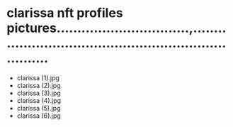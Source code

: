 # clarissa nft profiles pictures................................,.......................................................................
- clarissa (1).jpg
- clarissa (2).jpg
- clarissa (3).jpg
- clarissa (4).jpg
- clarissa (5).jpg
- clarissa (6).jpg
